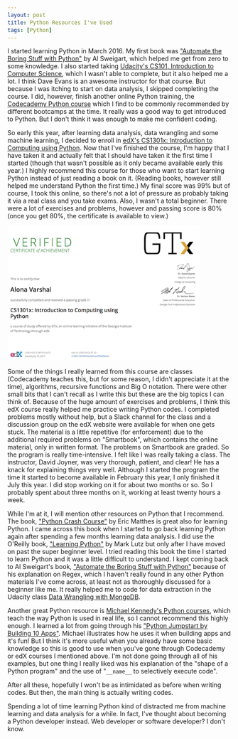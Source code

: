 ```yaml
---
layout: post
title: Python Resources I've Used
tags: [Python]
---
```


I started learning Python in March 2016. My first book was ["Automate the Boring Stuff with Python"](https://automatetheboringstuff.com/) by Al Sweigart, which helped me get from zero to some knowledge. I also started taking [Udacity's CS101, Introduction to Computer Science](https://www.udacity.com/course/intro-to-computer-science--cs101), which I wasn't able to complete, but it also helped me a lot. I think Dave Evans is an awesome instructor for that course. But because I was itching to start on data analysis, I skipped completing the course. I did, however, finish another online Python training, the [Codecademy Python course](https://www.codecademy.com/learn/python) which I find to be commonly recommended by different bootcamps at the time. It really was a good way to get introduced to Python. But I don't think it was enough to make me confident coding. 

So early this year, after learning data analysis, data wrangling and some machine learning, I decided to enroll in [edX's CS1301x: Introduction to Computing using Python](https://www.edx.org/course/introduction-computing-using-python-gtx-cs1301x). Now that I've finished the course, I'm happy that I have taken it and actually felt that I should have taken it the first time I started (though that wasn't possible as it only became available early this year.) I highly recommend this course for those who want to start learning Python instead of just reading a book on it. (Reading books, however still helped me understand Python the first time.) My final score was 99% but of course, I took this online, so there's not a lot of pressure as probably taking it via a real class and you take exams. Also, I wasn't a total beginner. There were a lot of exercises and problems, however and passing score is 80% (once you get 80%, the certificate is available to view.)

[![](/img/cs1301x.png)](https://courses.edx.org/certificates/21f82172f49f43de9d7eacf95df9b5a1)

Some of the things I really learned from this course are classes (Codecademy teaches this, but for some reason, I didn't appreciate it at the time), algorithms, recursive functions and Big O notation. There were other small bits that I can't recall as I write this but these are the big topics I can think of. Because of the huge amount of exercises and problems, I think this edX course really helped me practice writing Python codes. I completed problems mostly without help, but a Slack channel for the class and a discussion group on the edX website were available for when one gets stuck. The material is a little repetitive (for enforcement) due to the additional required problems on "Smartbook", which contains the online material, only in written format. The problems on Smartbook are graded. So the program is really time-intensive. I felt like I was really taking a class. The instructor, David Joyner, was very thorough, patient, and clear! He has a knack for explaining things very well. Although I started the program the time it started to become available in February this year, I only finished it July this year. I did stop working on it for about two months or so. So I probably spent about three months on it, working at least twenty hours a week.

While I'm at it, I will mention other resources on Python that I recommend. The book, ["Python Crash Course"](https://www.nostarch.com/pythoncrashcourse) by Eric Matthes is great also for learning Python. I came across this book when I started to go back learning Python again after spending a few months learning data analysis. I did use the O'Reilly book, ["Learning Python"](https://www.safaribooksonline.com/library/view/learning-python-3rd/9780596513986/) by Mark Lutz but only after I have moved on past the super beginner level. I tried reading this book the time I started to learn Python and it was a little difficult to understand. I kept coming back to Al Sweigart's book, ["Automate the Boring Stuff with Python"](https://automatetheboringstuff.com/) because of his explanation on Regex, which I haven't really found in any other Python materials I've come across, at least not as thoroughly discussed for a beginner like me. It really helped me to code for data extraction in the Udacity class [Data Wrangling with MongoDB](https://www.udacity.com/course/data-wrangling-with-mongodb--ud032).

Another great Python resource is [Michael Kennedy's Python courses](https://training.talkpython.fm/), which teach the way Python is used in real life, so I cannot recommend this highly enough. I learned a lot from going through his ["Python Jumpstart by Building 10 Apps"](https://training.talkpython.fm/courses/explore_python_jumpstart/python-language-jumpstart-building-10-apps). Michael illustrates how he uses it when building apps and it's fun! But I think it's more useful when you already have some basic knowledge so this is good to use when you've gone through Codecademy or edX courses I mentioned above. I'm not done going through all of his examples, but one thing I really liked was his explanation of the "shape of a Python program" and the use of "`__name__` to selectively execute code". 

After all these, hopefully I won't be as intimidated as before when writing codes. But then, the main thing is actually writing codes. 

Spending a lot of time learning Python kind of distracted me from machine learning and data analysis for a while. In fact, I've thought about becoming a Python developer instead. Web developer or software developer? I don't know.